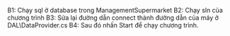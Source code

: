 B1: Chạy sql ở database trong ManagementSupermarket
B2: Chạy sln của chương trình
B3: Sửa lại đường dẫn connect thành đường dẫn của máy ở DAL\DataProvider.cs
B4: Sau đó nhấn Start để chạy chương trình.
